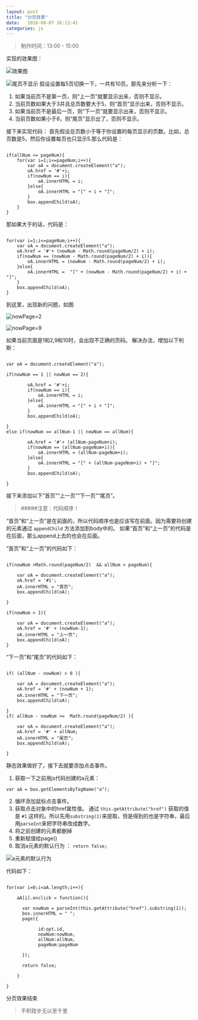 ```yaml
---
layout: post
title: "分页效果"
date:   2016-08-07 16:13:41
categories: js
---
```


>制作时间：13:00 - 15:00

实现的效果图：

![效果图](http://upload-images.jianshu.io/upload_images/2376873-4c32c15d8765a288.png?imageMogr2/auto-orient/strip%7CimageView2/2/w/1240)

![尾页不显示](http://upload-images.jianshu.io/upload_images/2376873-8bf8a84c8005fbf9.png?imageMogr2/auto-orient/strip%7CimageView2/2/w/1240)
假设设置每5页切换一下，一共有10页。那先来分析一下：
1.  如果当前页不是第一页，则“上一页”就要显示出来，否则不显示。
2.  当前页数如果大于3并且总页数要大于5，则“首页”显示出来，否则不显示。
3.  如果当前页不是最后一页，则“下一页”就要显示出来，否则不显示。
4.  当前页数如果小于8，则“尾页”显示出了，否则不显示。

接下来实现代码：
首先假设总页数小于等于你设置的每页显示的页数。比如，总页数是5，然后你设置每页也只显示5.那么代码是：

```

if(allNum <= pageNum){
	for(var i=1;i<=pageNum;i++){
		var oA = document.createElement("a");
		oA.href = '#'+i;
		if(nowNum == i){
			oA.innerHTML = i;
		}else{
			oA.innerHTML = "[" + i + "]";
		}
		box.appendChild(oA);
	}
}
```

那如果大于的话，代码是：

```

for(var i=1;i<=pageNum;i++){
    var oA = document.createElement("a");
    oA.href = '#'+ (nowNum - Math.round(pageNum/2) + i);
	if(nowNum == (nowNum - Math.round(pageNum/2) + i)){
	    oA.innerHTML = (nowNum - Math.round(pageNum/2) + i);
	}else{
	    oA.innerHTML =  "[" + (nowNum - Math.round(pageNum/2) + i) + "]";
	}
	box.appendChild(oA);
}

```

到这里，出现新的问题，如图

![nowPage=2](http://upload-images.jianshu.io/upload_images/2376873-8435ae244dc7625e.png?imageMogr2/auto-orient/strip%7CimageView2/2/w/1240)

![nowPage=9](http://upload-images.jianshu.io/upload_images/2376873-1a79ac181cccd130.png?imageMogr2/auto-orient/strip%7CimageView2/2/w/1240)

如果当前页面是1和2,9和10时，会出现不正确的页码。
解决办法，增加以下判断：


```

var oA = document.createElement("a");

if(nowNum == 1 || nowNum == 2){

		oA.href = '#'+i;
		if(nowNum == i){
			oA.innerHTML = i;
		}else{
		    oA.innerHTML = "[" + i + "]";
		}
		box.appendChild(oA);

}
else if(nowNum == allNum-1 || nowNum == allNum){

		oA.href = '#'+ (allNum-pageNum+i);
		if(nowNum == (allNum-pageNum+i)){
			oA.innerHTML = (allNum-pageNum+i);
		}else{
			oA.innerHTML = "[" + (allNum-pageNum+i) + "]";
		}
		box.appendChild(oA);

}

```


接下来添加以下“首页”“上一页”“下一页”“尾页”。
>#####注意：代码顺序！

“首页”和“上一页”是在前面的，所以代码顺序也是应该写在前面。因为需要将创建的元素通过 `appendChild` 方法添加到body中的。
如果“首页”和“上一页”的代码是在后面，那么append上去的也会在后面。

“首页”和“上一页”的代码如下：


```

if(nowNum >Math.round(pageNum/2)  && allNum > pageNum){

	var oA = document.createElement("a");
	oA.href = '#1';
	oA.innerHTML = "首页";
	box.appendChild(oA);

}

if(nowNum > 1){

	var oA = document.createElement("a");
	oA.href = '#' + (nowNum-1);
	oA.innerHTML = "上一页";
	box.appendChild(oA);
}
```


“下一页”和“尾页”的代码如下：

```

if( (allNum - nowNum) > 0 ){

	var oA = document.createElement("a");
	oA.href = '#' + (nowNum + 1);
	oA.innerHTML = "下一页";
	box.appendChild(oA);

}
if( allNum - nowNum >=  Math.round(pageNum/2) ){

	var oA = document.createElement("a");
	oA.href = '#' + allNum;
	oA.innerHTML = "尾页";
	box.appendChild(oA);

}
```

静态效果做好了，接下去就要添加点击事件。
1.  获取一下之前用js代码创建的a元素：

```
var aA = box.getElementsByTagName("a");
```

2.  循环添加鼠标点击事件。
3.  获取点击对象中的href属性值。
通过 `this.getAttribute("href")` 获取的值是 `#1` 这样的。所以先用`substring(1)`来提取，但是得到的也是字符串，最后用`parseInt`来把字符串改成数字。
4.  将之前创建的元素都删掉
5.  重新赋值给page()
6.  取消a元素的默认行为 ：  `return false;`

![a元素的默认行为](http://upload-images.jianshu.io/upload_images/2376873-9b7e4ef55b1710df.png?imageMogr2/auto-orient/strip%7CimageView2/2/w/1240)

代码如下：

```

for(var i=0;i<aA.length;i++){

	aA[i].onclick = function(){

	  var nowNum = parseInt(this.getAttribute("href").substring(1));
	  box.innerHTML = " ";
	  page({

			id:opt.id,
			nowNum:nowNum,
			allNum:allNum,
			pageNum:pageNum

	  });

	  return false;

	}

}

```

分页效果结束




>不积跬步无以至千里